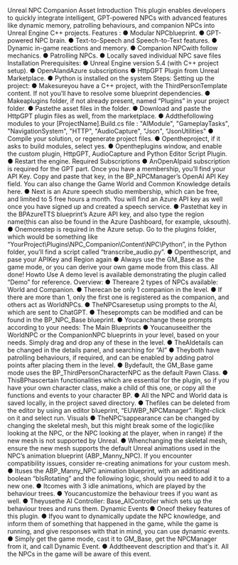 Unreal NPC Companion Asset
 Introduction
 This plugin enables developers to quickly integrate intelligent, GPT-powered NPCs with
 advanced features like dynamic memory, patrolling behaviours, and companion NPCs into
 Unreal Engine C++ projects.
 Features :
 ● Modular NPCblueprint.
 ● GPT-powered NPC brain.
 ● Text-to-Speech and Speech-to-Text features.
 ● Dynamic in-game reactions and memory.
 ● Companion NPCwith follow mechanics.
 ● Patrolling NPCs.
 ● Locally saved individual NPC save files
 Installation
 Prerequisites:
 ● Unreal Engine version 5.4 (with C++ project setup).
 ● OpenAIandAzure subscriptions
 ● HttpGPT Plugin from Unreal Marketplace.
 ● Python is installed on the system
 Steps:
 Setting up the project:
 ● Makesureyou have a C++ project, with the ThirdPersonTemplate content. If not you’ll
 have to resolve some blueprint dependencies.
 ● Makeaplugins folder, if not already present, named “Plugins” in your project folder.
● Pastethe asset files in the folder.
 ● Download and paste the HttpGPT plugin files as well, from the marketplace.
 ● Addthefollowing modules to your [ProjectName].Build.cs file :
 "AIModule",
 "GameplayTasks",
 "NavigationSystem",
 "HTTP",
 "AudioCapture",
 "Json",
 “JsonUtilities"
 ● Compile your solution, or regenerate project files.
 ● Opentheproject, if it asks to build modules, select yes.
 ● Opentheplugins window, and enable the custom plugin, HttpGPT, AudioCapture and
 Python Editor Script Plugin.
 ● Restart the engine.
 Required Subscriptions
 ● AnOpenAIpaid subscription is required for the GPT part. Once you have a membership,
 you’ll find your API Key. Copy and paste that key, in the BP_NPCManager’s OpenAI API
 Key field. You can also change the Game World and Common Knowledge details
 here.
 ● Next is an Azure speech studio membership, which can be free, and limited to 5 free
 hours a month. You will find an Azure API key as well once you have signed up and
 created a speech service.
 ● Pastethat key in the BPAzureTTS blueprint’s Azure API key, and also type the region
 name(this can also be found in the Azure Dashboard, for example, uksouth).
● Onemorestep is required in the Azure setup. Go to the plugins folder, which would be
 something like “YourProject\Plugins\NPC_Companion\Content\NPC\Python”, in the
 Python folder, you’ll find a script called “transcribe_audio.py”.
 ● Openthescript, and pase your APIKey and Region again
 ● Always use the GM_Base as the game mode, or you can derive your own game mode
 from this class.
 All done!
Howto Use
 A demo level is available demonstrating the plugin called “Demo” for reference.
 Overview:
 ● Thereare 2 types of NPCs available: World and Companion.
 ● Therecan be only 1 companion in the level.
 ● If there are more than 1, only the first one is registered as the companion, and others act
 as WorldNPCs.
 ● TheNPCsaresetup using prompts to the AI, which are sent to ChatGPT.
 ● Theseprompts can be modified and can be found in the BP_NPC_Base blueprint.
 ● Youcanchange these prompts according to your needs:
The Main Blueprints
 ● Youcanuseeither the WorldNPC or the CompanionNPC blueprints in your level,
 based on your needs. Simply drag and drop any of these in the level.
 ● TheAIdetails can be changed in the details panel, and searching for “AI”
 ● Theyboth have patrolling behaviours, if required, and can be enabled by adding patrol
 points after placing them in the level.
 ● Bydefault, the GM_Base game mode uses the BP_ThirdPersonCharacterNPC as the
 default Pawn Class.
 ● ThisBPhascertain functionalities which are essential for the plugin, so if you have your
 own character class, make a child of this one, or copy all the functions and events to
 your character BP.
 ● All the NPC and World data is saved locally, in the project saved directory.
 ● Thefiles can be deleted from the editor by using an editor blueprint,
 “EUWBP_NPCManager”. Right-click on it and select run.
Visuals
 ● TheNPC’sappearance can be changed by changing the skeletal mesh, but this might
 break some of the logic(like looking at the NPC, or the NPC looking at the player, when
 in range) if the new mesh is not supported by Unreal.
 ● Whenchanging the skeletal mesh, ensure the new mesh supports the default Unreal
 animations used in the NPC’s animation blueprint (ABP_Manny_NPC). If you encounter
 compatibility issues, consider re-creating animations for your custom mesh.
 ● Ituses the ABP_Manny_NPC animation blueprint, with an additional boolean
 “bIsRotating” and the following logic, should you need to add it to a new one.
 ● Itcomes with 3 idle animations, which are played by the behaviour trees.
 ● Youcancustomize the behaviour trees if you want as well.
 ● Theyusethe AI Controller: Base_AIController which sets up the behaviour trees and
 runs them.
Dynamic Events
 ● Oneof thekey features of this plugin.
 ● Ifyou want to dynamically update the NPC knowledge, and inform them of something
 that happened in the game, while the game is running, and give responses with that in
 mind, you can use dynamic events.
 ● Simply get the game mode, cast it to GM_Base, get the NPCManager from it, and call
 Dynamic Event.
 ● Addtheevent description and that's it. All the NPCs in the game will be aware of this
 event.
